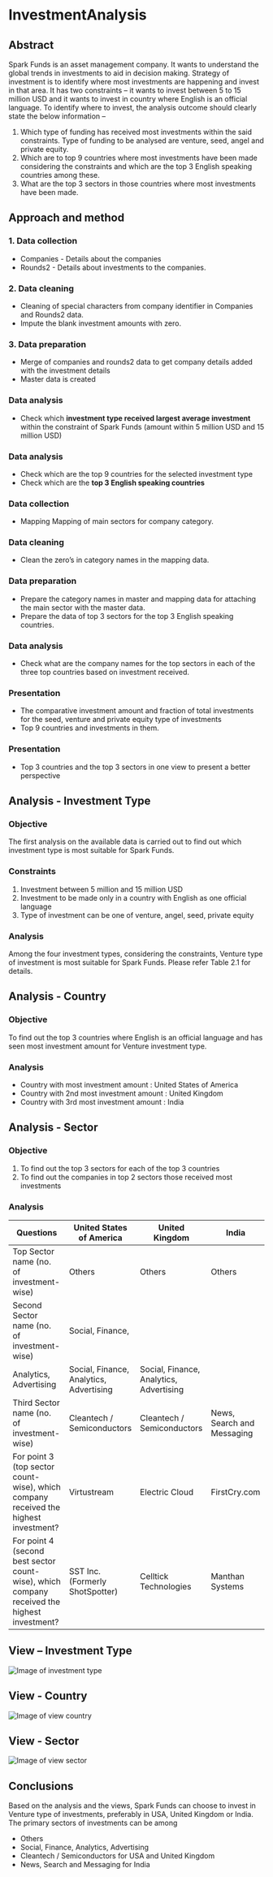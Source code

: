 # InvestmentAnalysis
## Abstract
Spark Funds is an asset management company. It wants to understand the global trends in investments to
aid in decision making.
Strategy of investment is to identify where most investments are happening and invest in that area.
It has two constraints – it wants to invest between 5 to 15 million USD and it wants to invest in country
where English is an official language.
To identify where to invest, the analysis outcome should clearly state the below information –
1. Which type of funding has received most investments within the said constraints. Type of funding to be
analysed are venture, seed, angel and private equity.
2. Which are to top 9 countries where most investments have been made considering the constraints and
which are the top 3 English speaking countries among these.
3. What are the top 3 sectors in those countries where most investments have been made.

## Approach and method

### 1. Data collection
- Companies - Details about the companies
- Rounds2 - Details about investments to the companies.

### 2. Data cleaning
- Cleaning of special characters from company identifier in Companies and Rounds2 data.
- Impute the blank investment amounts with zero.

### 3. Data preparation
- Merge of companies and rounds2 data to get company details added with the investment details
- Master data is created

### Data analysis
- Check which **investment type received largest average investment** within the constraint of Spark Funds (amount within 5 million USD and 15 million USD)

### Data analysis
- Check which are the top 9 countries for the selected investment type
- Check which are the **top 3 English speaking countries**

### Data collection
- Mapping Mapping of main sectors for company category.

### Data cleaning
- Clean the zero’s in category names in the mapping data.

### Data preparation
- Prepare the category names in master and mapping data for attaching the main sector with the master data.
- Prepare the data of top 3 sectors for the top 3 English speaking countries.

### Data analysis
- Check what are the company names for the top sectors in each of the three top countries based on investment received.

### Presentation
- The comparative investment amount and fraction of total investments for the seed, venture and private equity type of investments
- Top 9 countries and investments in them.

### Presentation
- Top 3 countries and the top 3 sectors in one view to present a better perspective


## Analysis - Investment Type
### Objective
The first analysis on the available data is carried out to find out which investment type is most suitable for
Spark Funds.
### Constraints
1. Investment between 5 million and 15 million USD
2. Investment to be made only in a country with English as one official language
3. Type of investment can be one of venture, angel, seed, private equity
### Analysis
Among the four investment types, considering the constraints, Venture type of investment is most suitable
for Spark Funds. Please refer Table 2.1 for details.

## Analysis - Country
### Objective
To find out the top 3 countries where English is an official language and has seen most investment amount
for Venture investment type.
### Analysis
- Country with most investment amount : United States of America
- Country with 2nd most investment amount : United Kingdom
- Country with 3rd most investment amount : India

## Analysis - Sector
### Objective
1. To find out the top 3 sectors for each of the top 3 countries
2. To find out the companies in top 2 sectors those received most investments
### Analysis
Questions | United States of America | United Kingdom | India
----------|--------------------------|----------------|------
Top Sector name (no. of investment-wise) | Others | Others | Others
Second Sector name (no. of investment-wise) | Social, Finance,
Analytics, Advertising | Social, Finance, Analytics, Advertising | Social, Finance, Analytics, Advertising
Third Sector name (no. of investment-wise) | Cleantech / Semiconductors | Cleantech / Semiconductors | News, Search and Messaging
For point 3 (top sector count-wise), which company received the highest investment? | Virtustream | Electric Cloud | FirstCry.com
For point 4 (second best sector count-wise), which company received the highest investment? | SST Inc. (Formerly ShotSpotter) | Celltick Technologies | Manthan Systems

## View – Investment Type
![Image of investment type](https://user-images.githubusercontent.com/10557638/89112493-57e59e80-d45b-11ea-8d84-b91a8746427f.PNG)

## View - Country
![Image of view country](https://user-images.githubusercontent.com/10557638/89112494-587e3500-d45b-11ea-9432-51b45d025ad8.PNG)

## View - Sector
![Image of view sector](https://user-images.githubusercontent.com/10557638/89112495-5916cb80-d45b-11ea-91bb-2be010a7182a.PNG)

## Conclusions
Based on the analysis and the views, Spark Funds can choose to invest in Venture type of investments,
preferably in USA, United Kingdom or India. The primary sectors of investments can be among
- Others
- Social, Finance, Analytics, Advertising
- Cleantech / Semiconductors for USA and United Kingdom
- News, Search and Messaging for India
